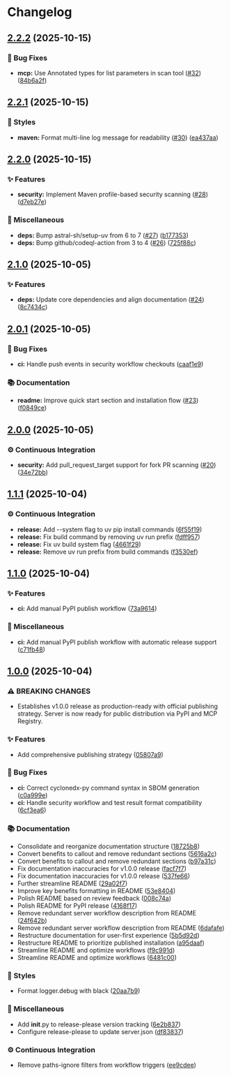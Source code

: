 # Changelog

## [2.2.2](https://github.com/danielscholl/mvn-mcp-server/compare/v2.2.1...v2.2.2) (2025-10-15)


### 🐛 Bug Fixes

* **mcp:** Use Annotated types for list parameters in scan tool ([#32](https://github.com/danielscholl/mvn-mcp-server/issues/32)) ([84b6a2f](https://github.com/danielscholl/mvn-mcp-server/commit/84b6a2f4b943b6eba9c89e86220db41d72c599cc))

## [2.2.1](https://github.com/danielscholl/mvn-mcp-server/compare/v2.2.0...v2.2.1) (2025-10-15)


### 💎 Styles

* **maven:** Format multi-line log message for readability ([#30](https://github.com/danielscholl/mvn-mcp-server/issues/30)) ([ea437aa](https://github.com/danielscholl/mvn-mcp-server/commit/ea437aaa6e0a800c10ead7c5542d2bc2aeff8964))

## [2.2.0](https://github.com/danielscholl/mvn-mcp-server/compare/v2.1.0...v2.2.0) (2025-10-15)


### ✨ Features

* **security:** Implement Maven profile-based security scanning ([#28](https://github.com/danielscholl/mvn-mcp-server/issues/28)) ([d7eb27e](https://github.com/danielscholl/mvn-mcp-server/commit/d7eb27ef4c048492224e03c024f4f31685f395e5))


### 🔧 Miscellaneous

* **deps:** Bump astral-sh/setup-uv from 6 to 7 ([#27](https://github.com/danielscholl/mvn-mcp-server/issues/27)) ([b177353](https://github.com/danielscholl/mvn-mcp-server/commit/b1773533adc41e7e50879e5a0ffed17780f85028))
* **deps:** Bump github/codeql-action from 3 to 4 ([#26](https://github.com/danielscholl/mvn-mcp-server/issues/26)) ([725f88c](https://github.com/danielscholl/mvn-mcp-server/commit/725f88c52cf03e19e25879f37a13d47ec7b01bac))

## [2.1.0](https://github.com/danielscholl/mvn-mcp-server/compare/v2.0.1...v2.1.0) (2025-10-05)


### ✨ Features

* **deps:** Update core dependencies and align documentation ([#24](https://github.com/danielscholl/mvn-mcp-server/issues/24)) ([8c7434c](https://github.com/danielscholl/mvn-mcp-server/commit/8c7434cfd9dde1243891079f7a57892ee8a00921))

## [2.0.1](https://github.com/danielscholl/mvn-mcp-server/compare/v2.0.0...v2.0.1) (2025-10-05)


### 🐛 Bug Fixes

* **ci:** Handle push events in security workflow checkouts ([caaf1e9](https://github.com/danielscholl/mvn-mcp-server/commit/caaf1e98b10cd6a8a01e7961a5e7f037f2c62f2d))


### 📚 Documentation

* **readme:** Improve quick start section and installation flow ([#23](https://github.com/danielscholl/mvn-mcp-server/issues/23)) ([f0849ce](https://github.com/danielscholl/mvn-mcp-server/commit/f0849cef54a763707a9f19e0b32d07528af35239))

## [2.0.0](https://github.com/danielscholl/mvn-mcp-server/compare/v1.1.1...v2.0.0) (2025-10-05)


### ⚙️ Continuous Integration

* **security:** Add pull_request_target support for fork PR scanning ([#20](https://github.com/danielscholl/mvn-mcp-server/issues/20)) ([34e72bb](https://github.com/danielscholl/mvn-mcp-server/commit/34e72bb0425dfa053cbd70f253aeabb8f2bfbeb6))

## [1.1.1](https://github.com/danielscholl/mvn-mcp-server/compare/v1.1.0...v1.1.1) (2025-10-04)


### ⚙️ Continuous Integration

* **release:** Add --system flag to uv pip install commands ([6f55f19](https://github.com/danielscholl/mvn-mcp-server/commit/6f55f19f64d87eb60559ab310a418bf8ca04d8d3))
* **release:** Fix build command by removing uv run prefix ([fdff957](https://github.com/danielscholl/mvn-mcp-server/commit/fdff957460654994446915f3fcec049a38438355))
* **release:** Fix uv build system flag ([4661f29](https://github.com/danielscholl/mvn-mcp-server/commit/4661f29e146704becae93089285c33bd000c6fb4))
* **release:** Remove uv run prefix from build commands ([f3530ef](https://github.com/danielscholl/mvn-mcp-server/commit/f3530efb56e8a0eca1dfb62c409dce27f0a8a9bf))

## [1.1.0](https://github.com/danielscholl/mvn-mcp-server/compare/v1.0.0...v1.1.0) (2025-10-04)


### ✨ Features

* **ci:** Add manual PyPI publish workflow ([73a9614](https://github.com/danielscholl/mvn-mcp-server/commit/73a96144c54dcac9171879239fd8df15cc630e12))


### 🔧 Miscellaneous

* **ci:** Add manual PyPI publish workflow with automatic release support ([c71fb48](https://github.com/danielscholl/mvn-mcp-server/commit/c71fb48fec0739195a18b02b9ec40b7de5ecd006))

## [1.0.0](https://github.com/danielscholl/mvn-mcp-server/compare/v0.2.0...v1.0.0) (2025-10-04)


### ⚠ BREAKING CHANGES

* Establishes v1.0.0 release as production-ready with official publishing strategy. Server is now ready for public distribution via PyPI and MCP Registry.

### ✨ Features

* Add comprehensive publishing strategy ([05807a9](https://github.com/danielscholl/mvn-mcp-server/commit/05807a958ec597fcd8708b61c80ebfbe1e6eaea7))


### 🐛 Bug Fixes

* **ci:** Correct cyclonedx-py command syntax in SBOM generation ([c0a999e](https://github.com/danielscholl/mvn-mcp-server/commit/c0a999eb5feff524051f91689e301e527f1f35d3))
* **ci:** Handle security workflow and test result format compatibility ([6cf3ea6](https://github.com/danielscholl/mvn-mcp-server/commit/6cf3ea6c49c836d78c353131fd878af3cbffb37f))


### 📚 Documentation

* Consolidate and reorganize documentation structure ([18725b8](https://github.com/danielscholl/mvn-mcp-server/commit/18725b8d9faccf49848ce09a43506498a8b0d965))
* Convert benefits to callout and remove redundant sections ([5616a2c](https://github.com/danielscholl/mvn-mcp-server/commit/5616a2c2a851375d159fb5a702294262fa02c3a4))
* Convert benefits to callout and remove redundant sections ([b97a31c](https://github.com/danielscholl/mvn-mcp-server/commit/b97a31c9b8959abf8e492897deab2e9dd3de1c39))
* Fix documentation inaccuracies for v1.0.0 release ([facf7f7](https://github.com/danielscholl/mvn-mcp-server/commit/facf7f7e270faf38eff89330172e5797a86b1cb6))
* Fix documentation inaccuracies for v1.0.0 release ([537fe66](https://github.com/danielscholl/mvn-mcp-server/commit/537fe66df3819f81857c0f33a84f4f9ac207c9b7))
* Further streamline README ([29a02f7](https://github.com/danielscholl/mvn-mcp-server/commit/29a02f72ef1d740224887a83970719152f02903c))
* Improve key benefits formatting in README ([53e8404](https://github.com/danielscholl/mvn-mcp-server/commit/53e840467b55d29f5af916fb50e6b3688bbbfd0c))
* Polish README based on review feedback ([008c74a](https://github.com/danielscholl/mvn-mcp-server/commit/008c74a6d0e39a4ccacfe5c6483a513c7150c55f))
* Polish README for PyPI release ([4168f17](https://github.com/danielscholl/mvn-mcp-server/commit/4168f17b47e40bed6138ec27dbbe5224062a4b1c))
* Remove redundant server workflow description from README ([24f642b](https://github.com/danielscholl/mvn-mcp-server/commit/24f642b9055779055743ef2f4d4d6e734300bfb3))
* Remove redundant server workflow description from README ([6dafafe](https://github.com/danielscholl/mvn-mcp-server/commit/6dafafef87cff9db26b36efd23164242ce433f76))
* Restructure documentation for user-first experience ([5b5d92d](https://github.com/danielscholl/mvn-mcp-server/commit/5b5d92d5ffd8855aa10e5bb790691c04dd5317c3))
* Restructure README to prioritize published installation ([a95daaf](https://github.com/danielscholl/mvn-mcp-server/commit/a95daaf2718931a9c4e9db83c14d84165171d056))
* Streamline README and optimize workflows ([f9c991d](https://github.com/danielscholl/mvn-mcp-server/commit/f9c991db0596343b3346b3c9d79e96f6023ca0eb))
* Streamline README and optimize workflows ([6481c00](https://github.com/danielscholl/mvn-mcp-server/commit/6481c00501a20e4f0478419a6900ba9ac9dbc694))


### 💎 Styles

* Format logger.debug with black ([20aa7b9](https://github.com/danielscholl/mvn-mcp-server/commit/20aa7b9b1e82ac74af9ec76a2998b4d352aabf88))


### 🔧 Miscellaneous

* Add __init__.py to release-please version tracking ([6e2b837](https://github.com/danielscholl/mvn-mcp-server/commit/6e2b8374e562f3570fea0db3e99419da94820167))
* Configure release-please to update server.json ([df83837](https://github.com/danielscholl/mvn-mcp-server/commit/df83837bfedfc98278811546a360bbd79c68ebf8))


### ⚙️ Continuous Integration

* Remove paths-ignore filters from workflow triggers ([ee9cdee](https://github.com/danielscholl/mvn-mcp-server/commit/ee9cdee088efec60a378655e6b93bd69ed63940b))
